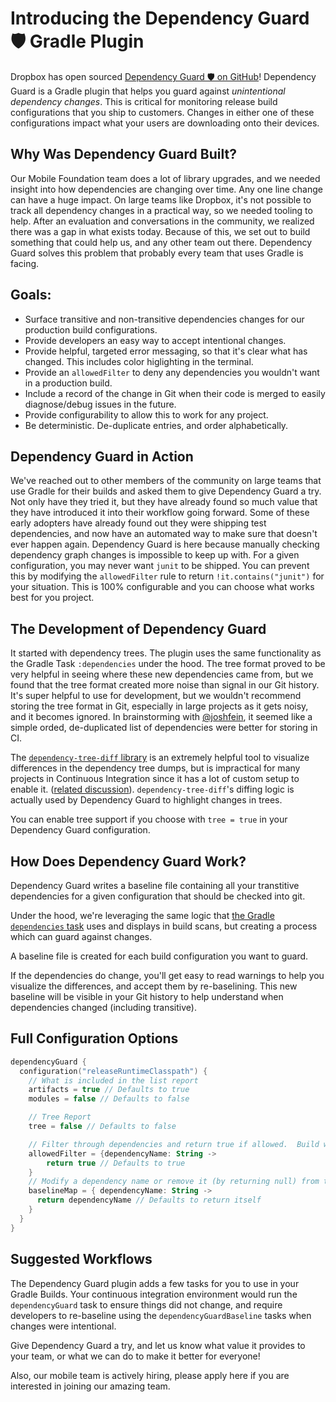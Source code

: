 #  Introducing the Dependency Guard 🛡️ Gradle Plugin


Dropbox has open sourced [Dependency Guard 🛡️ on GitHub](https://github.com/dropbox/dependency-guard)! Dependency Guard is a Gradle plugin that helps you guard against *unintentional dependency changes*.  This is critical for monitoring release build configurations that you ship to customers.  Changes in either one of these configurations impact what your users are downloading onto their devices.

## Why Was Dependency Guard Built?

Our Mobile Foundation team does a lot of library upgrades, and we needed insight into how dependencies are changing over time.  Any one line change can have a huge impact. On large teams like Dropbox, it's not possible to track all dependency changes in a practical way, so we needed tooling to help.  After an evaluation and conversations in the community, we realized there was a gap in what exists today.  Because of this, we set out to build something that could help us, and any other team out there. Dependency Guard solves this problem that probably every team that uses Gradle is facing.

## Goals:
- Surface transitive and non-transitive dependencies changes for our production build configurations.
- Provide developers an easy way to accept intentional changes.
- Provide helpful, targeted error messaging, so that it's clear what has changed. This includes color higlighting in the terminal.
- Provide an `allowedFilter` to deny any dependencies you wouldn't want in a production build.
- Include a record of the change in Git when their code is merged to easily diagnose/debug issues in the future. 
- Provide configurability to allow this to work for any project.
- Be deterministic. De-duplicate entries, and order alphabetically.

## Dependency Guard in Action
We've reached out to other members of the community on large teams that use Gradle for their builds and asked them to give Dependency Guard a try.  Not only have they tried it, but they have already found so much value that they have introduced it into their workflow going forward. Some of these early adopters have already found out they were shipping test dependencies, and now have an automated way to make sure that doesn't ever happen again.  Dependency Guard is here because manually checking dependency graph changes is impossible to keep up with.  For a given configuration, you may never want `junit` to be shipped.  You can prevent this by modifying the `allowedFilter` rule to return `!it.contains("junit")` for your situation.  This is 100% configurable and you can choose what works best for you project.




## The Development of Dependency Guard

It started with dependency trees.  The plugin uses the same functionality as the Gradle Task `:dependencies` under the hood.  The tree format proved to be very helpful in seeing where these new dependencies came from, but we found that the tree format created more noise than signal in our Git history.  It's super helpful to use for development, but we wouldn't recommend storing the tree format in Git, especially in large projects as it gets noisy, and it becomes ignored.  In brainstorming with [@joshfein](https://twitter.com/joshfein), it seemed like a simple orded, de-duplicated list of dependencies were better for storing in CI.

The [`dependency-tree-diff` library](https://github.com/JakeWharton/dependency-tree-diff) is an extremely helpful tool to visualize differences in the dependency tree dumps, but is impractical for many projects in Continuous Integration since it has a lot of custom setup to enable it. ([related discussion](https://github.com/JakeWharton/dependency-tree-diff/discussions/8)). `dependency-tree-diff`'s diffing logic is actually used by Dependency Guard to highlight changes in trees.

You can enable tree support if you choose with `tree = true` in your Dependency Guard configuration.

## How Does Dependency Guard Work?

Dependency Guard writes a baseline file containing all your transtitive dependencies for a given configuration that should be checked into git.

Under the hood, we're leveraging the same logic that [the Gradle `dependencies` task](https://docs.gradle.org/current/userguide/viewing_debugging_dependencies.html) uses and displays in build scans, but creating a process which can guard against changes.

A baseline file is created for each build configuration you want to guard.

If the dependencies do change, you'll get easy to read warnings to help you visualize the differences, and accept them by re-baselining.  This new baseline will be visible in your Git history to help understand when dependencies changed (including transitive).


## Full Configuration Options

```kotlin
dependencyGuard {
  configuration("releaseRuntimeClasspath") {
    // What is included in the list report
    artifacts = true // Defaults to true
    modules = false // Defaults to false

    // Tree Report
    tree = false // Defaults to false

    // Filter through dependencies and return true if allowed.  Build will fail if unallowed.
    allowedFilter = {dependencyName: String ->
        return true // Defaults to true
    }
    // Modify a dependency name or remove it (by returning null) from the baseline file
    baselineMap = { dependencyName: String ->
      return dependencyName // Defaults to return itself
    }
  }
}
```

## Suggested Workflows

The Dependency Guard plugin adds a few tasks for you to use in your Gradle Builds.  Your continuous integration environment would run the `dependencyGuard` task to ensure things did not change, and require developers to re-baseline using the `dependencyGuardBaseline` tasks when changes were intentional.

Give Dependency Guard a try, and let us know what value it provides to your team, or what we can do to make it better for everyone!

Also, our mobile team is actively hiring, please apply here if you are interested in joining our amazing team.